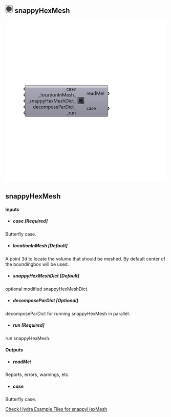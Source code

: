## ![](../../images/icons/snappyHexMesh.png) snappyHexMesh

![](../../images/components/snappyHexMesh.png)

snappyHexMesh
 -

#### Inputs
* ##### case [Required]
Butterfly case.
* ##### locationInMesh [Default]
A point 3d to locate the volume that should be meshed. By default center of the boundingbox will be used.
* ##### snappyHexMeshDict [Default]
optional modified snappyHexMeshDict.
* ##### decomposeParDict [Optional]
decomposeParDict for running snappyHexMesh in parallel.
* ##### run [Required]
run snappyHexMesh.

#### Outputs
* ##### readMe!
Reports, errors, warnings, etc.
* ##### case
Butterfly case.


[Check Hydra Example Files for snappyHexMesh](https://hydrashare.github.io/hydra/index.html?keywords=Butterfly_snappyHexMesh)